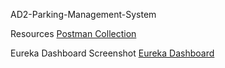 AD2-Parking-Management-System

Resources
[Postman Collection](./AD2-Parking-Marking-Management-Database.postman_collection.json)

Eureka Dashboard Screenshot
[Eureka Dashboard](./docs/screenshots/Eureka_Dashboard.png)
